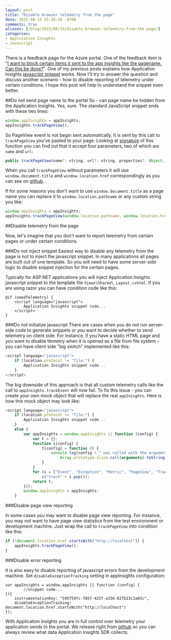 ```yaml
---
layout: post
title: "Disable browser telemetry from the page"
date: 2015-08-15 15:20:38 -0700
comments: true
aliases: [/blog/2015/08/15/disable-browser-telemetry-from-the-page/]
categories:
- Application Insights
- Javascript 
---
```

There is a feedback page for the Azure portal. One of the feedback item is "[I want to block certain items it sent to the app insights like the pagename. Can this be done?](http://feedback.azure.com/forums/223579-azure-preview-portal/suggestions/8480947-i-have-installed-the-browser-script-but-i-want-to)". One of my previous posts explains how Application Insights [javascript snippet](/blog/2015/03/18/javascript-snippet-explained/) works. Now I'll try to answer the question and discuss another scenario - how to disable reporting of telemetry under certain conditions. I hope this post will help to understand the snippet even better. 

##Do not send page name to the portal
So - can page name be hidden from the Application Insights. Yes, sure. The standard JavaScript snippet ends with these two lines:

``` javascript
window.appInsights = appInsights;
appInsights.trackPageView();
```

So PageView event is not begin sent automatically. It is sent by this call to ```trackPageView``` you've pasted to your page. Looking at [signature](https://github.com/Microsoft/ApplicationInsights-JS/blob/8cfd9337fb085fac4e1aa7f3c743a2918b1f2786/JavaScript/JavaScriptSDK/appInsights.ts#L159) of this function you can find out that it accept four parameters, two of which are ```name``` and ```url```:

``` javascript
public trackPageView(name?: string, url?: string, properties?: Object, measurements?: Object) 
```

When you call ```trackPageView``` without parameters it will use ```window.document.title``` and ```window.location.href``` correspondingly as you can see on [github](https://github.com/Microsoft/ApplicationInsights-JS/blob/8cfd9337fb085fac4e1aa7f3c743a2918b1f2786/JavaScript/JavaScriptSDK/appInsights.ts#L160-L168).

If for some reasons you don't want to use ```window.document.title``` as a page name you can replace it to ```window.location.pathname``` or any custom string you like:

``` javascript
window.appInsights = appInsights;
appInsights.trackPageView(window.location.pathname, window.location.href);
```

##Disable telemetry from the page

Now, let's imagine that you don't want to report telemetry from certain pages or under certain conditions. 

###Do not inject snippet
Easiest way to disable any telemetry from the page is not to inject the javascript snippet. In many applications all pages are built out of one template. So you will need to have some server-side logic to disable snippet injection for the certain pages. 

Typically for ASP.NET applications you will inject Application Insights javascript snippet to the template file ```Views\Shared\_Layout.cshtml```. If you are using razor you can have condition code like this:

```
@if (needTelemetry) {
	<script language="javascript">
		Application Insights snippet code...
	</script>
}
``` 

###Do not initialize javascript
There are cases when you do not run server-side code to generate snippets or you want to decide whether to send telemetry on client side. For instance, if you have a static HTML page and you want to disable tlemetry when it is opened as a file from file system - you can have client side "big switch" implemented like this:

``` javascript
<script language="javascript">
	if (location.protocol != "file:") {
		Application Insights snippet code...
	}
</script>
``` 

The big downside of this approach is that all custom telemetry calls like the call to ```appInsights.trackEvent``` will now fail. To fix this issue - you can create your own mock object that will replace the real ```appInisghts```. Here is how this mock object may look like: 

``` javascript 
<script language="javascript">
	if (location.protocol != "file:") {
		Application Insights snippet code...
	}
	else {
	    var appInsights = window.appInsights || function (config) {
	        var t = {};
	        function s(config) {
	            t[config] = function () {
	                console.log(config + " was called with the arguments: " +
	                    Array.prototype.slice.call(arguments).toString());
	            }
	        }
	        for (i = ["Event", "Exception", "Metric", "PageView", "Trace"]; i.length;)
	            s("track" + i.pop());
	        return t;
	    }();
	    window.appInsights = appInsights;
	}
``` 

###Disable page view reporting

In some cases you may want to disable page view reporting. For instance, you may not want to have page view statistics from the test environment or development machine. Just wrap the call to ```trackPageView``` into condition like this: 

``` javascript
if (!document.location.href.startsWith("http://localhost")) {
	appInsights.trackPageView();
}
```

###Disable error reporting

It is also easy to disable reporting of javascript errors from the development machine. Set ```disableExceptionTracking``` setting in appInsights configuration: 

```
var appInsights = window.appInsights || function (config) {
		//snippet code...
}({
	instrumentationKey: "595f59fc-f85f-425f-a336-827b13c1a03c",
	disableExceptionTracking: document.location.href.startsWith("http://localhost")
});
```


With Application Insights you are in full control over telemetry your application sends to the portal. We release right from [github](https://github.com/Microsoft/ApplicationInsights-js) so you can always review what data Application Insights SDK collects.